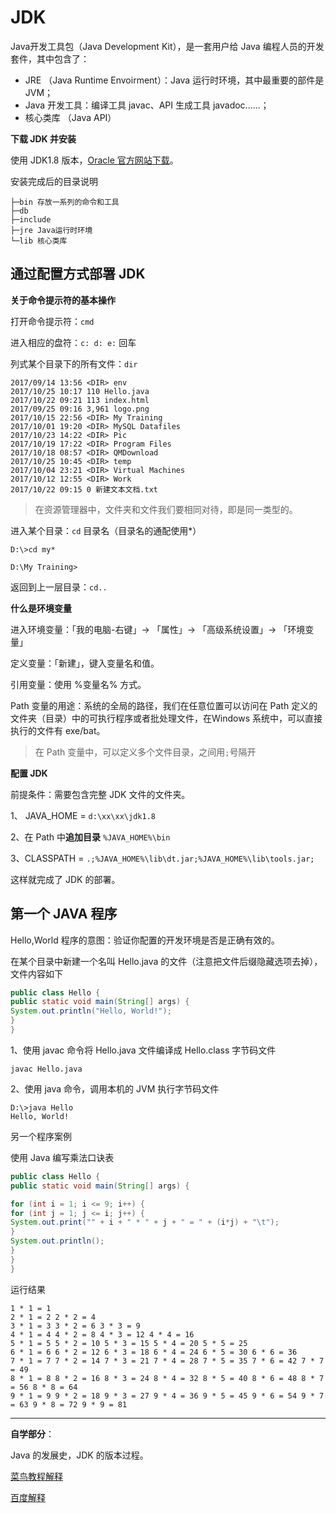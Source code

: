 # JDK

Java开发工具包（Java Development Kit），是一套用户给 Java 编程人员的开发套件，其中包含了：

* JRE （Java Runtime Envoirment）：Java 运行时环境，其中最重要的部件是 JVM；
* Java 开发工具：编译工具 javac、API 生成工具 javadoc......；
* 核心类库 （Java API）

**下载 JDK 并安装**

使用 JDK1.8 版本，[Oracle 官方网站下载](http://www.oracle.com/technetwork/java/javase/downloads/jdk8-downloads-2133151.html)。

安装完成后的目录说明

```
├─bin 存放一系列的命令和工具
├─db
├─include
├─jre Java运行时环境
└─lib 核心类库
```

## **通过配置方式部署 JDK**

**关于命令提示符的基本操作**

打开命令提示符：`cmd`

进入相应的盘符：`c: d: e:` 回车

列式某个目录下的所有文件：`dir`

```
2017/09/14 13:56 <DIR> env
2017/10/25 10:17 110 Hello.java
2017/10/22 09:21 113 index.html
2017/09/25 09:16 3,961 logo.png
2017/10/15 22:56 <DIR> My Training
2017/10/01 19:20 <DIR> MySQL Datafiles
2017/10/23 14:22 <DIR> Pic
2017/10/19 17:22 <DIR> Program Files
2017/10/18 08:57 <DIR> QMDownload
2017/10/25 10:45 <DIR> temp
2017/10/04 23:21 <DIR> Virtual Machines
2017/10/12 12:55 <DIR> Work
2017/10/22 09:15 0 新建文本文档.txt
```

> 在资源管理器中，文件夹和文件我们要相同对待，即是同一类型的。

进入某个目录：`cd` 目录名（目录名的通配使用\*）

```
D:\>cd my*

D:\My Training>
```

返回到上一层目录：`cd..`

**什么是环境变量**

进入环境变量：「我的电脑-右键」-&gt; 「属性」-&gt; 「高级系统设置」-&gt; 「环境变量」

定义变量：「新建」，键入变量名和值。

引用变量：使用 %变量名% 方式。

Path 变量的用途：系统的全局的路径，我们在任意位置可以访问在 Path 定义的文件夹（目录）中的可执行程序或者批处理文件，在Windows 系统中，可以直接执行的文件有 exe/bat。

> 在 Path 变量中，可以定义多个文件目录，之间用`;`号隔开

**配置 JDK**

前提条件：需要包含完整 JDK 文件的文件夹。

1、 JAVA\_HOME = `d:\xx\xx\jdk1.8`

2、在 Path 中**追加目录** `%JAVA_HOME%\bin`

3、CLASSPATH = `.;%JAVA_HOME%\lib\dt.jar;%JAVA_HOME%\lib\tools.jar;`

这样就完成了 JDK 的部署。

## 第一个 JAVA 程序

Hello,World 程序的意图：验证你配置的开发环境是否是正确有效的。

在某个目录中新建一个名叫 Hello.java 的文件（注意把文件后缀隐藏选项去掉），文件内容如下

```java
public class Hello {
public static void main(String[] args) {
System.out.println("Hello, World!");
}
}
```

1、使用 javac 命令将 Hello.java 文件编译成 Hello.class 字节码文件

```
javac Hello.java
```

2、使用 java 命令，调用本机的 JVM 执行字节码文件

```
D:\>java Hello
Hello, World!
```

另一个程序案例

使用 Java 编写乘法口诀表

```java
public class Hello {
public static void main(String[] args) {

for (int i = 1; i <= 9; i++) {
for (int j = 1; j <= i; j++) {
System.out.print("" + i + " * " + j + " = " + (i*j) + "\t");
}
System.out.println();
}
}
}
```

运行结果

```
1 * 1 = 1
2 * 1 = 2 2 * 2 = 4
3 * 1 = 3 3 * 2 = 6 3 * 3 = 9
4 * 1 = 4 4 * 2 = 8 4 * 3 = 12 4 * 4 = 16
5 * 1 = 5 5 * 2 = 10 5 * 3 = 15 5 * 4 = 20 5 * 5 = 25
6 * 1 = 6 6 * 2 = 12 6 * 3 = 18 6 * 4 = 24 6 * 5 = 30 6 * 6 = 36
7 * 1 = 7 7 * 2 = 14 7 * 3 = 21 7 * 4 = 28 7 * 5 = 35 7 * 6 = 42 7 * 7 = 49
8 * 1 = 8 8 * 2 = 16 8 * 3 = 24 8 * 4 = 32 8 * 5 = 40 8 * 6 = 48 8 * 7 = 56 8 * 8 = 64
9 * 1 = 9 9 * 2 = 18 9 * 3 = 27 9 * 4 = 36 9 * 5 = 45 9 * 6 = 54 9 * 7 = 63 9 * 8 = 72 9 * 9 = 81
```

---

**自学部分**：

Java 的发展史，JDK 的版本过程。

[菜鸟教程解释](http://www.runoob.com/java/java-intro.html)

[百度解释](https://baike.baidu.com/item/Java/85979?fr=aladdin)


